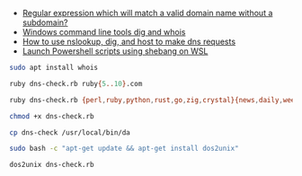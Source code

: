 - [Regular expression which will match a valid domain name without a subdomain?](https://stackoverflow.com/a/10306731/1904223)
- [Windows command line tools dig and whois](https://youtu.be/BdEBW8HyTg0)
- [How to use nslookup, dig, and host to make dns requests](https://youtu.be/2KzpGjn7M9s)
- [Launch Powershell scripts using shebang on WSL](https://gist.github.com/jlollis/039b8e096221401586ebec87b27f3625)

```bash 
sudo apt install whois
```

```bash 
ruby dns-check.rb ruby{5..10}.com
```

```bash 
ruby dns-check.rb {perl,ruby,python,rust,go,zig,crystal}{news,daily,weekly}.com
```

```bash 
chmod +x dns-check.rb
```

```bash 
cp dns-check /usr/local/bin/da
```

```bash 
sudo bash -c "apt-get update && apt-get install dos2unix"
```

```bash 
dos2unix dns-check.rb
```

